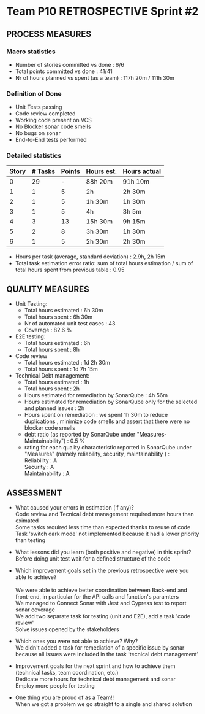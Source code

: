 Team P10 RETROSPECTIVE Sprint #2
=====================================

## PROCESS MEASURES 

### Macro statistics

- Number of stories committed vs done : 6/6
- Total points committed vs done : 41/41
- Nr of hours planned vs spent (as a team) : 117h 20m / 111h 30m 


### Definition of Done
- Unit Tests passing
- Code review completed
- Working code present on VCS
- No Blocker sonar code smells
- No bugs on sonar
- End-to-End tests performed



### Detailed statistics

| Story  | # Tasks | Points | Hours est. | Hours actual |
|--------|---------|--------|------------|--------------|
| 0      |    29     |    -   |     88h 20m       |    91h 10m  |
| 1      |    1    |    5   |    2h        |    2h 30m          |
| 2      |     1    |  5   |     1h 30m       |   1h 30m           |
| 3      |     1    |   5    |     4h       |    3h 5m           |
| 4      |      3   |  13    |     15h 30m      |     9h 15m         |
| 5      |     2    |  8     |     3h 30m      |        1h 30m    |
| 6      |    1     |    5   |     2h 30m       |        2h 30m    |



- Hours per task (average, standard deviation) : 2.9h, 2h 15m
- Total task estimation error ratio: sum of total hours estimation / sum of total hours spent from previous table : 0.95

  
## QUALITY MEASURES 

- Unit Testing:
  - Total hours estimated : 6h 30m
  - Total hours spent : 6h 30m
  - Nr of automated unit test cases : 43
  - Coverage  : 82.6 %
- E2E testing:
  - Total hours estimated : 6h
  - Total hours spent : 8h
- Code review 
  - Total hours estimated : 1d 2h 30m
  - Total hours spent : 1d 7h 15m
- Technical Debt management:
  - Total hours estimated : 1h
  - Total hours spent : 2h
  - Hours estimated for remediation by SonarQube : 4h 56m
  - Hours estimated for remediation by SonarQube only for the selected and planned issues : 2h 
  - Hours spent on remediation  : we spent 1h 30m to reduce duplications , minimize code smells and assert that there were no blocker code smells
  - debt ratio (as reported by SonarQube under "Measures-Maintainability") : 0.5 %
  - rating for each quality characteristic reported in SonarQube under "Measures" (namely reliability, security, maintainability ) :
  <br>Reliability : A <br>Security : A
  <br>Maintainability : A
  
## ASSESSMENT

- What caused your errors in estimation (if any)? <br>
Code review and Tecnical debt management required more hours than eximated<br> Some tasks required less time than expected thanks to reuse of code <br>Task 'switch dark mode' not implemented because it had a lower priority than testing


- What lessons did you learn (both positive and negative) in this sprint? <br>
Before doing unit test wait for a defined structure of the code<br>
- Which improvement goals set in the previous retrospective were you able to achieve? <br>
<br>We were able to achieve better coordination between Back-end and front-end, in particular for the API calls and function's paramters
<br>We managed to Connect Sonar with Jest and Cypress test to report sonar coverage 
<br>We add two separate task for testing (unit and E2E), add a task 'code review'
<br>Solve issues opened by the stakeholders
- Which ones you were not able to achieve? Why?<br>
  We didn't added a task for remediation of a specific issue by sonar because all issues were included in the task 'tecnical debt management'

- Improvement goals for the next sprint and how to achieve them (technical tasks, team coordination, etc.)
<br> Dedicate more hours for technical debt management and sonar<br>
Employ more people for testing <br>  


- One thing you are proud of as a Team!!<br>
When we got a problem we go straight to a single and shared solution

